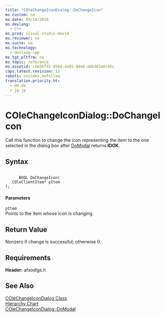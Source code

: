 ```yaml
---
title: "COleChangeIconDialog::DoChangeIcon"
ms.custom: na
ms.date: 09/19/2016
ms.devlang: 
  - C++
ms.prod: visual-studio-dev14
ms.reviewer: na
ms.suite: na
ms.technology: 
  - devlang-cpp
ms.tgt_pltfrm: na
ms.topic: reference
ms.assetid: c6e5bfd1-d560-4a05-8d46-abb383a0c45c
caps.latest.revision: 12
robots: noindex,nofollow
translation.priority.ht: 
  - de-de
  - ja-jp
---
```

# COleChangeIconDialog::DoChangeIcon
Call this function to change the icon representing the item to the one selected in the dialog box after [DoModal](../vs140/COleChangeIconDialog--DoModal.md) returns **IDOK**.  
  
## Syntax  
  
```  
  
      BOOL DoChangeIcon(  
   COleClientItem* pItem   
);  
```  
  
#### Parameters  
 `pItem`  
 Points to the item whose icon is changing.  
  
## Return Value  
 Nonzero if change is successful; otherwise 0.  
  
## Requirements  
 **Header:** afxodlgs.h  
  
## See Also  
 [COleChangeIconDialog Class](../vs140/COleChangeIconDialog-Class.md)   
 [Hierarchy Chart](../vs140/Hierarchy-Chart.md)   
 [COleChangeIconDialog::DoModal](../vs140/COleChangeIconDialog--DoModal.md)